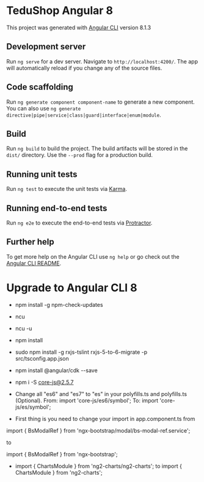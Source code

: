 # TeduShop Angular 8

This project was generated with [Angular CLI](https://github.com/angular/angular-cli) version 8.1.3

## Development server

Run `ng serve` for a dev server. Navigate to `http://localhost:4200/`. The app will automatically reload if you change any of the source files.

## Code scaffolding

Run `ng generate component component-name` to generate a new component. You can also use `ng generate directive|pipe|service|class|guard|interface|enum|module`.

## Build

Run `ng build` to build the project. The build artifacts will be stored in the `dist/` directory. Use the `--prod` flag for a production build.

## Running unit tests

Run `ng test` to execute the unit tests via [Karma](https://karma-runner.github.io).

## Running end-to-end tests

Run `ng e2e` to execute the end-to-end tests via [Protractor](http://www.protractortest.org/).

## Further help

To get more help on the Angular CLI use `ng help` or go check out the [Angular CLI README](https://github.com/angular/angular-cli/blob/master/README.md).

# Upgrade to Angular CLI 8
- npm install -g npm-check-updates
- ncu
- ncu -u
- npm install
- sudo npm install -g rxjs-tslint rxjs-5-to-6-migrate -p src/tsconfig.app.json
- npm install @angular/cdk --save
- npm i -S core-js@2.5.7
- Change all "es6" and "es7" to "es" in your polyfills.ts and polyfills.ts (Optional).
From: import 'core-js/es6/symbol';
To: import 'core-js/es/symbol';

- First thing is you need to change your import in app.component.ts from

import { BsModalRef } from 'ngx-bootstrap/modal/bs-modal-ref.service';

to

import { BsModalRef } from 'ngx-bootstrap';

- import { ChartsModule } from 'ng2-charts/ng2-charts';
 to import { ChartsModule } from 'ng2-charts';
